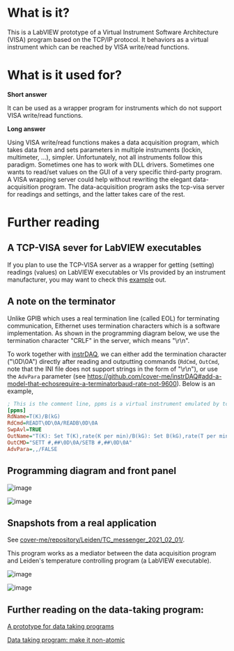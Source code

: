 # What is it?

This is a LabVIEW prototype of a Virtual Instrument Software Architecture (VISA) program based on the TCP/IP protocol. It behaviors as a virtual instrument which can be reached by VISA write/read functions.

# What is it used for?
 
 **Short answer**
 
It can be used as a wrapper program for instruments which do not support VISA write/read functions. 

**Long answer**

Using VISA write/read functions makes a data acquisition program, which takes data from and sets parameters in multiple instruments (lockin, multimeter, ...), simpler. Unfortunately, not all instruments follow this paradigm. Sometimes one has to work with DLL drivers. Sometimes one wants to read/set values on the GUI of a very specific third-party program. A VISA wrapping server could help without rewriting the elegant data-acquisition program. The data-acquisition program asks the tcp-visa server for readings and settings, and the latter takes care of the rest.

# Further reading

## A TCP-VISA sever for LabVIEW executables

If you plan to use the TCP-VISA server as a wrapper for getting (setting) readings (values) on LabVIEW executables or VIs provided by an instrument manufacturer, you may want to check this [example](https://github.com/cover-me/FP-monitor) out.

## A note on the terminator
Unlike GPIB which uses a real termination line (called EOL) for terminating communication, Eithernet uses termination characters which is a software implementation. As shown in the programming diagram below, we use the termination character "CRLF" in the server, which means "\r\n". 

To work together with [instrDAQ](https://github.com/cover-me/instrDAQ), we can either add the termination character ("\0D\0A") directly after reading and outputting commands (`RdCmd`, `OutCmd`, note that the INI file does not support strings in the form of "\r\n"), or use the `AdvPara` parameter (see https://github.com/cover-me/instrDAQ#add-a-model-that-echosrequire-a-terminatorbaud-rate-not-9600). Below is an example,

```ini
; This is the comment line, ppms is a virtual instrument emulated by tcp VISA server
[ppms]
RdName=T(K)/B(kG)
RdCmd=READT\0D\0A/READB\0D\0A
SwpAvl=TRUE
OutName="T(K): Set T(K),rate(K per min)/B(kG): Set B(kG),rate(T per min)"
OutCMD="SETT #,##\0D\0A/SETB #,##\0D\0A"
AdvPara=,,/FALSE
```

## Programming diagram and front panel

![image](https://user-images.githubusercontent.com/22870592/119033461-3e2a2f00-b97b-11eb-89b2-695ccd9798a9.png)

![image](https://user-images.githubusercontent.com/22870592/119033470-41251f80-b97b-11eb-83a2-7a93c4c24e6b.png)

## Snapshots from a real application

See [cover-me/repository/Leiden/TC_messenger_2021_02_01/](https://github.com/cover-me/repository/tree/master/Leiden/TC_messenger_2021_02_01). 

This program works as a mediator between the data acquisition program and Leiden's temperature controlling program (a LabVIEW executable).

![image](https://user-images.githubusercontent.com/22870592/119033538-526e2c00-b97b-11eb-81af-ce5ff5eb0dab.png)

![image](https://user-images.githubusercontent.com/22870592/119033546-539f5900-b97b-11eb-890a-c84c9cdb5875.png)

## Further reading on the data-taking program:

[A prototype for data taking programs](https://cover-me.github.io/2020/01/11/A-prototype-for-data-taking-programs.html)

[Data taking program: make it non-atomic](https://cover-me.github.io/2021/10/17/data-taking-program-make-it-non-atomic.html)


